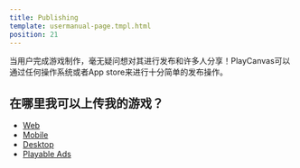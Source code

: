 ```yaml
---
title: Publishing
template: usermanual-page.tmpl.html
position: 21
---
```


当用户完成游戏制作，毫无疑问想对其进行发布和许多人分享！PlayCanvas可以通过任何操作系统或者App store来进行十分简单的发布操作。

## 在哪里我可以上传我的游戏？

* [Web][1]
* [Mobile][2]
* [Desktop][3]
* [Playable Ads][4]

[1]: /user-manual/publishing/web
[2]: /user-manual/publishing/mobile
[3]: /user-manual/publishing/desktop
[4]: /user-manual/publishing/playable-ads

